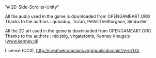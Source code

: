 "# 2D-Side-Scroller-Unity" 

All the audio used in the game is downloaded from OPENGAMEART.ORG
Thanks to the authors : qubodup, Tozan, PetterTheSturgeon, Sindwiller

All the 2D art used in the game is downloaded from OPENGAMEART.ORG
Thanks to the authors : nicisbig, virgatetomb, Kenney Vleugels (www.kenney.nl)

License (CC0), http://creativecommons.org/publicdomain/zero/1.0/

	
